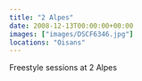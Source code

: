 ```yaml
---
title: "2 Alpes"
date: 2008-12-13T00:00:00+00:00
images: ["images/DSCF6346.jpg"]
locations: "Oisans"
---
```


Freestyle sessions at 2 Alpes
